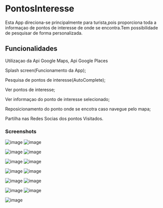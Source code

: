 # PontosInteresse
Esta App direciona-se principalmente para turista,pois proporciona toda a informaçao de pontos de interesse de onde se encontra.Tem possibilidade de pesquisar de forma personalizada.

## Funcionalidades

Utilizaçao da Api Google Maps, Api Google Places 

Splash screen(Funcionamento da App);

Pesquisa de pontos de interesse(AutoComplete);

Ver pontos de interesse;

Ver informaçao do ponto de interesse selecionado;

Reposicionamento do ponto onde se encotra caso navegue pelo mapa;

Partilha nas Redes Socias dos pontos Visitados.

### Screenshots
![image](https://user-images.githubusercontent.com/34281481/38612754-95f753d2-3d7f-11e8-8725-cbd7da18b221.png)
![image](https://user-images.githubusercontent.com/34281481/38612791-a8c6c0d8-3d7f-11e8-83e7-1149b8c18ed2.png)

![image](https://user-images.githubusercontent.com/34281481/38612800-b580f618-3d7f-11e8-8e0c-618a3bc544bd.png)
![image](https://user-images.githubusercontent.com/34281481/38612805-b8a6f680-3d7f-11e8-8146-cd4695433d48.png)

![image](https://user-images.githubusercontent.com/34281481/38612827-c9c8a31e-3d7f-11e8-8fd6-735453c7d256.png)
![image](https://user-images.githubusercontent.com/34281481/38612830-cc4a718a-3d7f-11e8-8947-c8511a0e9275.png)

![image](https://user-images.githubusercontent.com/34281481/38612854-e2625e74-3d7f-11e8-92cd-f7ed9e27ba3c.png)
![image](https://user-images.githubusercontent.com/34281481/38612855-e531d5c6-3d7f-11e8-8d58-55df40197f83.png)

![image](https://user-images.githubusercontent.com/34281481/38612889-ff1f4662-3d7f-11e8-8e9e-ee01445ee352.png)
![image](https://user-images.githubusercontent.com/34281481/38612896-02b1f662-3d80-11e8-9d7f-f664903d37bb.png)

![image](https://user-images.githubusercontent.com/34281481/38612920-118d59c4-3d80-11e8-98a5-6ac3235efae8.png)
![image](https://user-images.githubusercontent.com/34281481/38612923-142e27da-3d80-11e8-87ff-f83f4cc75322.png)

![image](https://user-images.githubusercontent.com/34281481/38613096-aeb7c838-3d80-11e8-920c-51c193555893.png)
